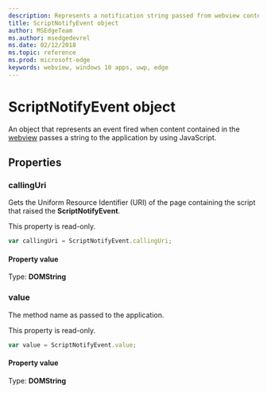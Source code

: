 ```yaml
---
description: Represents a notification string passed from webview content to the application
title: ScriptNotifyEvent object
author: MSEdgeTeam
ms.author: msedgedevrel
ms.date: 02/12/2018
ms.topic: reference
ms.prod: microsoft-edge
keywords: webview, windows 10 apps, uwp, edge
---
```


# ScriptNotifyEvent object

An object that represents an event fired when content contained in the [webview](../webview.md) passes a string to the application by using JavaScript.

## Properties
    
### callingUri

Gets the Uniform Resource Identifier (URI) of the page containing the script that raised the **ScriptNotifyEvent**.

This property is read-only.

```js
var callingUri = ScriptNotifyEvent.callingUri;
```

#### Property value
Type: **DOMString**

### value

The method name as passed to the application.

This property is read-only.

```js
var value = ScriptNotifyEvent.value;
```

#### Property value
Type: **DOMString**

